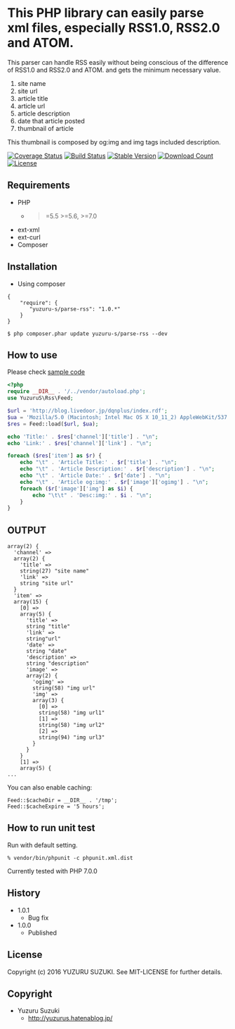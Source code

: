 This PHP library can easily parse xml files, especially RSS1.0, RSS2.0 and ATOM.
=============================
This parser can handle RSS easily without being conscious of the difference of RSS1.0 and RSS2.0 and ATOM.
and gets the minimum necessary value.

1. site name
2. site url
3. article title
4. article url
5. article description
6. date that article posted
7. thumbnail of article

This thumbnail is composed by og:img and img tags included description.

[![Coverage Status](https://coveralls.io/repos/github/YuzuruS/parse-rss/badge.svg?branch=master)](https://coveralls.io/github/YuzuruS/parse-rss?branch=master)
[![Build Status](https://travis-ci.org/YuzuruS/parse-rss.png?branch=master)](https://travis-ci.org/YuzuruS/parse-rss)
[![Stable Version](https://poser.pugx.org/yuzuru-s/parse-rss/v/stable)](https://packagist.org/packages/yuzuru-s/parse-rss)
[![Download Count](https://poser.pugx.org/yuzuru-s/parse-rss/downloads.png)](https://packagist.org/packages/yuzuru-s/parse-rss)
[![License](https://poser.pugx.org/yuzuru-s/parse-rss/license)](https://packagist.org/packages/yuzuru-s/parse-rss)

Requirements
-----------------------------
- PHP
  - >=5.5 >=5.6, >=7.0
- ext-xml
- ext-curl
- Composer



Installation
----------------------------

* Using composer

```
{
    "require": {
       "yuzuru-s/parse-rss": "1.0.*"
    }
}
```

```
$ php composer.phar update yuzuru-s/parse-rss --dev
```

How to use
----------------------------
Please check [sample code](https://github.com/YuzuruS/parse-rss/blob/master/sample/usecase.php)

```php
<?php
require __DIR__ . '/../vendor/autoload.php';
use YuzuruS\Rss\Feed;

$url = 'http://blog.livedoor.jp/dqnplus/index.rdf';
$ua = 'Mozilla/5.0 (Macintosh; Intel Mac OS X 10_11_2) AppleWebKit/537.36 (KHTML, like Gecko) Chrome/47.0.2526.106 Safari/537.36';
$res = Feed::load($url, $ua);

echo 'Title:' . $res['channel']['title'] . "\n";
echo 'Link:' . $res['channel']['link'] . "\n";

foreach ($res['item'] as $r) {
	echo "\t" . 'Article Title:' . $r['title'] . "\n";
	echo "\t" . 'Article Description:' . $r['description'] . "\n";
	echo "\t" . 'Article Date:' . $r['date'] . "\n";
	echo "\t" . 'Article og:img:' . $r['image']['ogimg'] . "\n";
	foreach ($r['image']['img'] as $i) {
		echo "\t\t" . 'Desc:img:' . $i . "\n";
	}
}

```

OUTPUT
----------------------------

```
array(2) {
  'channel' =>
  array(2) {
    'title' =>
    string(27) "site name"
    'link' =>
    string "site url"
  }
  'item' =>
  array(15) {
    [0] =>
    array(5) {
      'title' =>
      string "title"
      'link' =>
      string"url"
      'date' =>
      string "date"
      'description' =>
      string "description"
      'image' =>
      array(2) {
        'ogimg' =>
        string(58) "img url"
        'img' =>
        array(3) {
          [0] =>
          string(58) "img url1"
          [1] =>
          string(58) "img url2"
          [2] =>
          string(94) "img url3"
        }
      }
    }
    [1] =>
    array(5) {
...

```

You can also enable caching:

```
Feed::$cacheDir = __DIR__ . '/tmp';
Feed::$cacheExpire = '5 hours';
```


How to run unit test
----------------------------

Run with default setting.
```
% vendor/bin/phpunit -c phpunit.xml.dist
```

Currently tested with PHP 7.0.0


History
----------------------------
- 1.0.1
  - Bug fix
- 1.0.0
  - Published


License
----------------------------
Copyright (c) 2016 YUZURU SUZUKI. See MIT-LICENSE for further details.

Copyright
-----------------------------
- Yuzuru Suzuki
  - http://yuzurus.hatenablog.jp/

